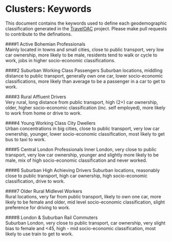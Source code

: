 # Clusters: Keywords

This document contains the keywords used to define each geodemographic classification generated in the [TravelOAC](https://github.com/nickbearman/TravelOAC) project. Please make pull requests to contribute to the definations. 

####1	Active Bohemian Professionals	
Mainly located in towns and small cities, close to public transport, very low car ownership, more likely to be male, residents tend to walk or cycle to work, jobs in higher socio-economic classifications.

####2	Suburban Working Class Passengers
Suburban locations, middling distance to public transport, generally own one car, lower socio-economic classifications, more likely than average to be a passenger in a car to get to work.

####3	Rural Affluent Drivers	
Very rural, long distance from public transport, high (2+) car ownership, older, higher socio-economic classification (inc. self employed), more likely to work from home or drive to work.

####4	Young Working Class City Dwellers	
Urban concentrations in big cities, close to public transport, very low car ownership, younger, lower socio-economic classification, most likely to get bus to taxi to work. 

####5	Central London Professionals
Inner London, very close to public transport, very low car ownership, younger and slightly more likely to be male, mix of high socio-economic classification and never worked.

####6	Suburban High Achieving Drivers	
Suburban locations, reasonably close to public transport, high car ownership, high socio-economic classification, drive to work.

####7	Older Rural Midlevel Workers	
Rural locations, very far from public transport, likely to own one car, more likely to be female and older, mid level socio-economic classification, slight preference for driving to work.

####8	London & Suburban Rail Commuters	
Suburban London, very close to public transport, car ownership, very slight bias to female and <45, high - mid socio-economic classification, most likely to use train to get to work. 

